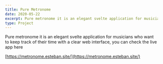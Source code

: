 ```yaml
---
title: Pure Metronome
date: 2020-05-22
excerpt: Pure metronome it is an elegant svelte application for musicians who want to keep track of their time with a clear web interface.
type: Project
---
```


Pure metronome it is an elegant svelte application for musicians who want to keep track of their time with a clear web interface, you can check the live app here

[https://metronome.esteban.site/](https://metronome.esteban.site/)
